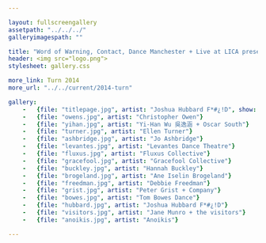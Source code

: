 ```yaml
---

layout: fullscreengallery
assetpath: "../../../"
galleryimagespath: ""

title: "Word of Warning, Contact, Dance Manchester + Live at LICA present Turn 2014"
header: <img src="logo.png">
stylesheet: gallery.css

more_link: Turn 2014
more_url: "../../current/2014-turn"

gallery:
    -   {file: "titlepage.jpg", artist: "Joshua Hubbard F*#¿!D", show: "<small>Images: Tamsin Drury + Afreena Islam</small>"}
    -   {file: "owens.jpg", artist: "Christopher Owen"}
    -   {file: "yihan.jpg", artist: "Yi-Han Wu 吳逸涵 + Oscar South"}
    -   {file: "turner.jpg", artist: "Ellen Turner"}
    -   {file: "ashbridge.jpg", artist: "Jo Ashbridge"}
    -   {file: "levantes.jpg", artist: "Levantes Dance Theatre"}
    -   {file: "fluxus.jpg", artist: "Fluxus Collective"}
    -   {file: "gracefool.jpg", artist: "Gracefool Collective"}
    -   {file: "buckley.jpg", artist: "Hannah Buckley"}
    -   {file: "brogeland.jpg", artist: "Ane Iselin Brogeland"}
    -   {file: "freedman.jpg", artist: "Debbie Freedman"}
    -   {file: "grist.jpg", artist: "Peter Grist + Company"}
    -   {file: "bowes.jpg", artist: "Tom Bowes Dance"}
    -   {file: "hubbard.jpg", artist: "Joshua Hubbard F*#¿!D"}
    -   {file: "visitors.jpg", artist: "Jane Munro + the visitors"}
    -   {file: "anoikis.jpg", artist: "Anoikis"}

---
```

